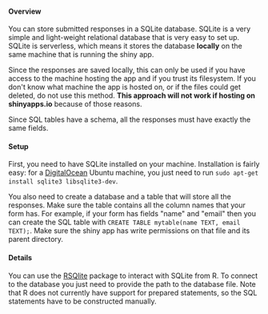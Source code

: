 #### Overview

You can store submitted responses in a SQLite database. SQLite is a very simple and light-weight relational database that is very easy to set up. SQLite is serverless, which means it stores the database **locally** on the same machine that is running the shiny app.

Since the responses are saved locally, this can only be used if you have access to the machine hosting the app and if you trust its filesystem.  If you don't know what machine the app is hosted on, or if the files could get deleted, do not use this method. **This approach will not work if hosting on shinyapps.io** because of those reasons.  

Since SQL tables have a schema, all the responses must have exactly the same fields.

#### Setup

First, you need to have SQLite installed on your machine. Installation is fairly easy: for a [DigitalOcean](http://deanattali.com/2015/05/09/setup-rstudio-shiny-server-digital-ocean/) Ubuntu machine, you just need to run `sudo apt-get install sqlite3 libsqlite3-dev`.

You also need to create a database and a table that will store all the responses. Make sure the table contains all the column names that your form has. For example, if your form has fields "name" and "email" then you can create the SQL table with `CREATE TABLE mytable(name TEXT, email TEXT);`.  Make sure the shiny app has write permissions on that file and its parent directory.

#### Details

You can use the [RSQlite](https://github.com/rstats-db/RSQLite) package to interact with SQLite from R. To connect to the database you just need to provide the path to the database file. Note that R does not currently have support for prepared statements, so the SQL statements have to be constructed manually.
